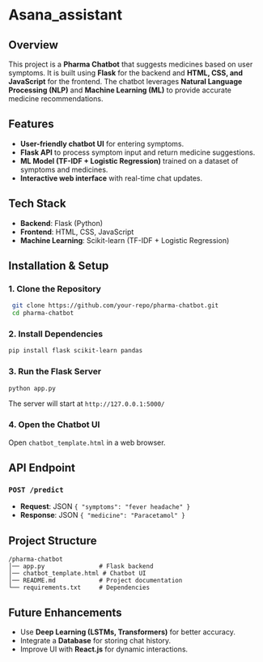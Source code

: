 # Asana_assistant

## Overview
This project is a **Pharma Chatbot** that suggests medicines based on user symptoms. It is built using **Flask** for the backend and **HTML, CSS, and JavaScript** for the frontend. The chatbot leverages **Natural Language Processing (NLP)** and **Machine Learning (ML)** to provide accurate medicine recommendations.

## Features
- **User-friendly chatbot UI** for entering symptoms.
- **Flask API** to process symptom input and return medicine suggestions.
- **ML Model (TF-IDF + Logistic Regression)** trained on a dataset of symptoms and medicines.
- **Interactive web interface** with real-time chat updates.

## Tech Stack
- **Backend**: Flask (Python)
- **Frontend**: HTML, CSS, JavaScript
- **Machine Learning**: Scikit-learn (TF-IDF + Logistic Regression)

## Installation & Setup
### 1. Clone the Repository
```sh
 git clone https://github.com/your-repo/pharma-chatbot.git
 cd pharma-chatbot
```

### 2. Install Dependencies
```sh
pip install flask scikit-learn pandas
```

### 3. Run the Flask Server
```sh
python app.py
```
The server will start at `http://127.0.0.1:5000/`

### 4. Open the Chatbot UI
Open `chatbot_template.html` in a web browser.

## API Endpoint
### `POST /predict`
- **Request**: JSON `{ "symptoms": "fever headache" }`
- **Response**: JSON `{ "medicine": "Paracetamol" }`

## Project Structure
```
/pharma-chatbot
│── app.py               # Flask backend
│── chatbot_template.html # Chatbot UI
│── README.md            # Project documentation
└── requirements.txt     # Dependencies
```

## Future Enhancements
- Use **Deep Learning (LSTMs, Transformers)** for better accuracy.
- Integrate a **Database** for storing chat history.
- Improve UI with **React.js** for dynamic interactions.


